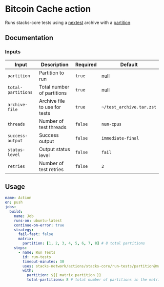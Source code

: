 # Bitcoin Cache action

Runs stacks-core tests using a [nextest](https://nexte.st) archive with a [partition](https://nexte.st/book/partitioning.html)

## Documentation

### Inputs

| Input              | Description                   | Required | Default                  |
| ------------------ | ----------------------------- | -------- | ------------------------ |
| `partition`        | Partition to run              | `true`   | null                     |
| `total-partitions` | Total number of partitions    | `true`   | null                     |
| `archive-file`     | Archive file to use for tests | `true`   | `~/test_archive.tar.zst` |
| `threads`          | Number of test threads        | `false`  | `num-cpus`               |
| `success-output`   | Success output                | `false`  | `immediate-final`        |
| `status-level`     | Output status level           | `false`  | `fail`                   |
| `retries`          | Number of test retries        | `false`  | `2`                      |

## Usage

```yaml
name: Action
on: push
jobs:
  build:
    name: Job
    runs-on: ubuntu-latest
    continue-on-error: true
    strategy:
      fail-fast: false
      matrix:
        partition: [1, 2, 3, 4, 5, 6, 7, 8] # 8 total partitions
    steps:
      - name: Run Tests
        id: run-tests
        timeout-minutes: 30
        uses: stacks-network/actions/stacks-core/run-tests/partition@main
        with:
          partition: ${{ matrix.partition }}
          total-partitions: 8 # total number of partitions in the matrix
```
